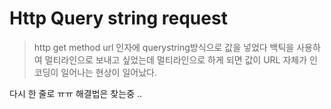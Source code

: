 # Http Query string request

> http get method url 인자에 querystring방식으로 값을 넣었다
> 백틱을 사용하여 멀티라인으로 보내고 싶었는데 멀티라인으로 하게 되면 값이 URL 자체가 인코딩이 일어나는
> 현상이 일어났다.

다시 한 줄로 ㅠㅠ 해결법은 찾는중 ..